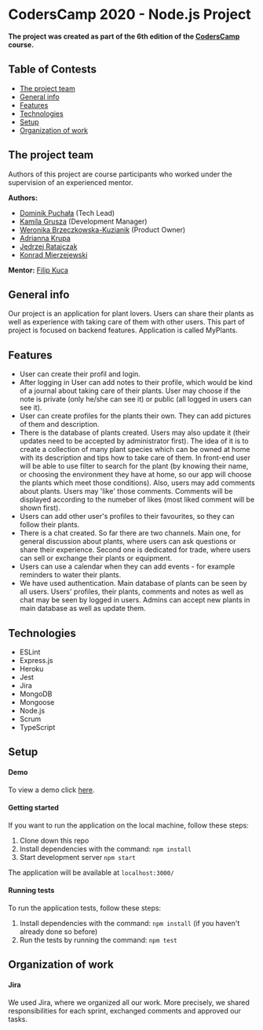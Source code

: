 # CodersCamp 2020 - Node.js Project

**The project was created as part of the 6th edition of the [CodersCamp](https://coderscamp.pl/) course.**

## Table of Contests
- [The project team](#the-project-team)
- [General info](#general-info)
- [Features](#features)
- [Technologies](#technologies)
- [Setup](#setup)
- [Organization of work](#organization-of-work)

## The project team
Authors of this project are course participants who worked under the supervision of an experienced mentor.

**Authors:**
-   [Dominik Puchała](https://github.com/Suegro24) (Tech Lead)
-	[Kamila Grusza](https://github.com/kami3la) (Development Manager)
-	[Weronika Brzeczkowska-Kuzianik](https://github.com/brzeczkowskaw) (Product Owner)
-	[Adrianna Krupa](https://github.com/adax10/)
-	[Jędrzej Ratajczak](https://github.com/Mrozelek)
-	[Konrad Mierzejewski](https://github.com/KonradMierzejewski)

**Mentor:** [Filip Kuca](https://github.com/ruljin) 

## General info
Our project is an application for plant lovers. Users can share their plants as well as experience with taking care of them with other users. This part of project is focused on backend features. Application is called MyPlants. 

## Features
-	User can create their profil and login. 
-   After logging in User can add notes to their profile, which would be kind of a journal about taking care of their plants. User may choose if the note is private (only he/she can see it) or public (all logged in users can see it).
-   User can create profiles for the plants their own. They can add pictures of them and description. 
-   There is the database of plants created. Users may also update it (their updates need to be accepted by administrator first). The idea of it is to create a collection of many plant species which can be owned at home with its description and tips how to take care of them. In front-end user will be able to use filter to search for the plant (by knowing their name, or choosing the environment they have at home, so our app will choose the plants which meet those conditions). Also, users may add comments about plants. Users may 'like' those comments. Comments will be displayed according to the numeber of likes (most liked comment will be shown first). 
-   Users can add other user's profiles to their favourites, so they can follow their plants. 
-   There is a chat created. So far there are two channels. Main one, for general discussion about plants, where users can ask questions or share their experience. Second one is dedicated for trade, where users can sell or exchange their plants or equipment. 
-   Users can use a calendar when they can add events - for example reminders to water their plants. 
-   We have used authentication. Main database of plants can be seen by all users. Users' profiles, their plants, comments and notes as well as chat may be seen by logged in users. Admins can accept new plants in main database as well as update them. 

## Technologies
-   ESLint
-   Express.js
-   Heroku
-   Jest
-   Jira
-   MongoDB
-   Mongoose
-   Node.js
-   Scrum
-   TypeScript

## Setup
#### Demo
To view a demo click [here]( ).

#### Getting started
If you want to run the application on the local machine, follow these steps:
1. Clone down this repo
2. Install dependencies with the command: `npm install`
3. Start development server `npm start` 

The application will be available at `localhost:3000/`

#### Running tests
To run the application tests, follow these steps:
1. Install dependencies with the command: `npm install` (if you haven't already done so before)
2. Run the tests by running the command: `npm test`

## Organization of work
#### Jira
We used Jira, where we organized all our work. More precisely, we shared responsibilities for each sprint, exchanged comments and approved our tasks.